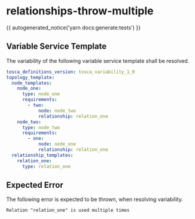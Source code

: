 # relationships-throw-multiple

{{ autogenerated_notice('yarn docs:generate:tests') }}


## Variable Service Template

The variability of the following variable service template shall be resolved.

```yaml linenums="1"
tosca_definitions_version: tosca_variability_1_0
topology_template:
  node_templates:
    node_one:
      type: node_one
      requirements:
        - two:
            node: node_two
            relationship: relation_one
    node_two:
      type: node_two
      requirements:
        - one:
            node: node_one
            relationship: relation_one
  relationship_templates:
    relation_one:
      type: relation_one
```




## Expected Error

The following error is expected to be thrown, when resolving variability.

```text linenums="1"
Relation "relation_one" is used multiple times
```

